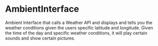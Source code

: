 # AmbientInterface

Ambient Interface that calls a Weather API and displays and tells you the weather conditions given the users specific latitude and longitude. Given the time of the day and specific weather conditions, it will play certain sounds and show certain pictures.
